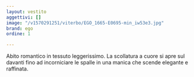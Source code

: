 ```yaml
---
layout: vestito
aggettivi: []
image: "/v1570291251/viterbo/EGO_1665-E0695-min_iw53e3.jpg"
brand: ego
ordine: 1

---
```

Abito romantico in tessuto leggerissimo. La scollatura a cuore si apre sul davanti fino ad incorniciare le spalle in una manica che scende elegante e raffinata.